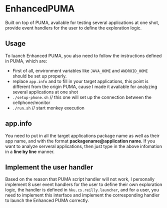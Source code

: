 # EnhancedPUMA
Built on top of PUMA, available for testing several applications at one shot, provide event handlers for the user to define the exploration logic.
## Usage
To luanch Enhanced PUMA, you also need to follow the instructions defined in PUMA, which are:

* First of all, environment variables like ```JAVA_HOME``` and ```ANDROID_HOME``` should be set up properly.
* replace ```app.info``` and to fill in your target applications, this point is different from the origin PUMA, cause I made it available for analyzing several applications at one shot
* ```./setup-phone.sh``` // this one will set up the connection between the cellphone/monitor
* ```./run.sh``` // start monkey execution

## app.info
You need to put in all the target applications package name as well as their app name, and with the format **packagename@application name**. If you want to analyze serveral applications, then just type in the above infomation in a **line by line** manner.

## Implement the user handler
Based on the reason that PUMA script handler will not work, I personally implement 8 user event handlers for the user to define their own exploration logic, the handler is defined in ```hku.cs.reilly.launcher```, and for a user, you need to implement this interface and implement the corresponding handler to launch the Enhanced PUMA correctly.
